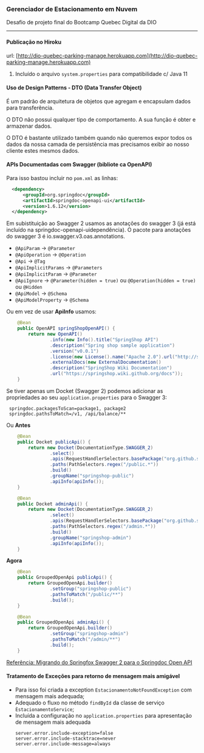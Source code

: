 ### Gerenciador de Estacionamento em Nuvem

Desafio de projeto final do Bootcamp Quebec Digital da DIO

------------------------

#### Publicação no Hiroku
url: [http://dio-quebec-parking-manage.herokuapp.com](http://dio-quebec-parking-manage.herokuapp.com)

1) Incluído o arquivo ``system.properties`` para compatibilidade c/ Java 11

#### Uso de Design Patterns - DTO (Data Transfer Object)

É um padrão de arquitetura de objetos que agregam e encapsulam dados para transferência.

O DTO não possui qualquer tipo de comportamento. A sua função é obter e armazenar dados.

O DTO é bastante utilizado também quando não queremos expor todos os dados da nossa camada de persistência mas precisamos exibir ao nosso cliente estes mesmos dados.

#### APIs Documentadas com Swagger (bibliote ca OpenAPI)

Para isso bastou incluir no ``pom.xml`` as linhas:
  ````xml
    <dependency>
        <groupId>org.springdoc</groupId>
        <artifactId>springdoc-openapi-ui</artifactId>
        <version>1.6.12</version>
    </dependency>
 ````

Em subistituição ao Swagger 2 usamos as anotações do swagger 3 (já está incluído na springdoc-openapi-uidependência). O pacote para anotações do swagger 3 é io.swagger.v3.oas.annotations.

- ``@ApiParam`` -> ``@Parameter``
- ``@ApiOperation`` -> ``@Operation``
- ``@Api`` -> ``@Tag``
- ``@ApiImplicitParams`` -> ``@Parameters``
- ``@ApiImplicitParam`` -> ``@Parameter``
- ``@ApiIgnore`` -> ``@Parameter(hidden = true)`` ou ``@Operation(hidden = true)`` ou ``@Hidden``
- ``@ApiModel`` -> ``@Schema``
- ``@ApiModelProperty`` -> ``@Schema``

Ou em vez de usar **ApiInfo** usamos:
````java
    @Bean
    public OpenAPI springShopOpenAPI() {
        return new OpenAPI()
                .info(new Info().title("SpringShop API")
                .description("Spring shop sample application")
                .version("v0.0.1")
                .license(new License().name("Apache 2.0").url("http://springdoc.org")))
                .externalDocs(new ExternalDocumentation()
                .description("SpringShop Wiki Documentation")
                .url("https://springshop.wiki.github.org/docs"));
    }
````

Se tiver apenas um Docket (Swagger 2) podemos adicionar as propriedades ao seu ``application.properties`` para o Swagger 3:
````properties
 springdoc.packagesToScan=package1, package2
 springdoc.pathsToMatch=/v1, /api/balance/**
````
Ou 
**Antes**
````java
    @Bean
    public Docket publicApi() {
        return new Docket(DocumentationType.SWAGGER_2)
                .select()
                .apis(RequestHandlerSelectors.basePackage("org.github.springshop.web.public"))
                .paths(PathSelectors.regex("/public.*"))
                .build()
                .groupName("springshop-public")
                .apiInfo(apiInfo());
    }

    @Bean
    public Docket adminApi() {
        return new Docket(DocumentationType.SWAGGER_2)
                .select()
                .apis(RequestHandlerSelectors.basePackage("org.github.springshop.web.admin"))
                .paths(PathSelectors.regex("/admin.*"))
                .build()
                .groupName("springshop-admin")
                .apiInfo(apiInfo());
    }
````

**Agora**
````java
    @Bean
    public GroupedOpenApi publicApi() {
        return GroupedOpenApi.builder()
                .setGroup("springshop-public")
                .pathsToMatch("/public/**")
                .build();
    }

    @Bean
    public GroupedOpenApi adminApi() {
        return GroupedOpenApi.builder()
                .setGroup("springshop-admin")
                .pathsToMatch("/admin/**")
                .build();
    }
````

[Referência: Migrando do Springfox Swagger 2 para o Springdoc Open API](https://stackoverflow.com/questions/59291371/migrating-from-springfox-swagger-2-to-springdoc-open-api)


#### Tratamento de Exceções para retorno de mensagem mais amigável

- Para isso foi criada a exception ``EstacionamentoNotFoundException`` com mensagem mais adequada;
- Adequado o fluxo no método ``findById`` da classe de serviço ``ÈstacionamentoService``;
- Incluída a configuração no ``application.properties`` para apresentação de mensagem mais adequada
  ````properties
  server.error.include-exception=false
  server.error.include-stacktrace=never
  server.error.include-message=always
  ````
